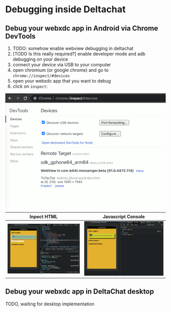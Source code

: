 # Debugging inside Deltachat

## Debug your webxdc app in Android via Chrome DevTools

1. TODO: somehow enable webview debugging in deltachat
1. [TODO Is this really required?] enable developer mode and adb debugging on your device
1. connect your device via USB to your computer
1. open chromium (or google chrome) and go to `chrome://inspect/#devices`
1. open your webxdc app that you want to debug
1. click on `inspect`:

<p>
<img
src="images/android_remote_debug_list.png"
alt="screenshot of chrome dev tools device list"
style="max-height:40vh"
/>
</p>

| Inpect HTML                                                      | Javascript Console                                               |
| ---------------------------------------------------------------- | ---------------------------------------------------------------- |
| ![dev tools inpector](images/android_remote_debug_inspector.png) | ![dev tools js console](images/android_remote_debug_console.png) |

## Debug your webxdc app in DeltaChat desktop

TODO, waiting for desktop implementation
